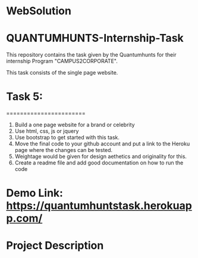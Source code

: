 # WebSolution </br>
# QUANTUMHUNTS-Internship-Task </br>
This repository contains the task given by the Quantumhunts for their internship Program "CAMPUS2CORPORATE". </br>

This task consists of the single page website. </br>
# Task 5:
======================= 
1. Build a one page website for a brand or celebrity
2. Use html, css, js or jquery
3. Use bootstrap to get started with this task.
4. Move the final code to your github account and put a link to the Heroku page where the changes can be tested.
5. Weightage would be given for design aethetics and originality for this.
6. Create a readme file and add good documentation on how to run the code

# Demo Link: https://quantumhuntstask.herokuapp.com/ 
     

# Project Description
